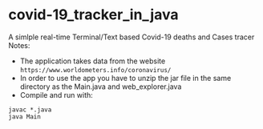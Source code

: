 # covid-19_tracker_in_java
A simlple real-time Terminal/Text based Covid-19 deaths and Cases tracer
Notes:

- The application takes data from the website ```https://www.worldometers.info/coronavirus/```
- In order to use the app you have to unzip the jar file in the same directory as the Main.java and web_explorer.java
- Compile and run with:

```
javac *.java
java Main
```
